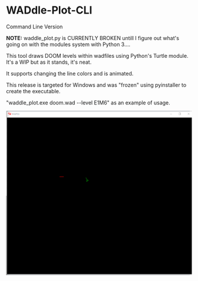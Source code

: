 # WADdle-Plot-CLI
Command Line Version

<b>NOTE:</b> waddle_plot.py is CURRENTLY BROKEN untill I figure out what's going
on with the modules system with Python 3....

This tool draws DOOM levels within wadfiles 
using Python's Turtle module. It's a WIP but as
it stands, it's neat.

It supports changing the line colors and is
animated.

This release is targeted for Windows and was 
"frozen" using pyinstaller to create the 
executable.

"waddle_plot.exe doom.wad --level E1M6" as an
example of usage.


![plot](https://github.com/InZane84/waddle_plot/blob/master/waddle_plot.gif)
